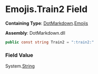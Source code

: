 # Emojis\.Train2 Field

**Containing Type**: [DotMarkdown](../../README.md)\.[Emojis](../README.md)

**Assembly**: DotMarkdown\.dll

```csharp
public const string Train2 = ":train2:"
```

### Field Value

System\.[String](https://docs.microsoft.com/en-us/dotnet/api/system.string)